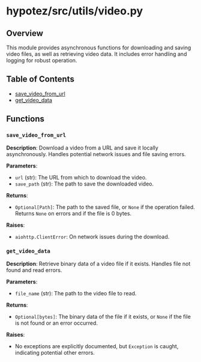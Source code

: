 # hypotez/src/utils/video.py

## Overview

This module provides asynchronous functions for downloading and saving video files, as well as retrieving video data. It includes error handling and logging for robust operation.

## Table of Contents

* [save_video_from_url](#save_video_from_url)
* [get_video_data](#get_video_data)


## Functions

### `save_video_from_url`

**Description**: Download a video from a URL and save it locally asynchronously. Handles potential network issues and file saving errors.

**Parameters**:

- `url` (str): The URL from which to download the video.
- `save_path` (str): The path to save the downloaded video.

**Returns**:

- `Optional[Path]`: The path to the saved file, or `None` if the operation failed. Returns `None` on errors and if the file is 0 bytes.

**Raises**:

- `aiohttp.ClientError`: On network issues during the download.


### `get_video_data`

**Description**: Retrieve binary data of a video file if it exists. Handles file not found and read errors.

**Parameters**:

- `file_name` (str): The path to the video file to read.


**Returns**:

- `Optional[bytes]`: The binary data of the file if it exists, or `None` if the file is not found or an error occurred.

**Raises**:
- No exceptions are explicitly documented, but `Exception` is caught, indicating potential other errors.